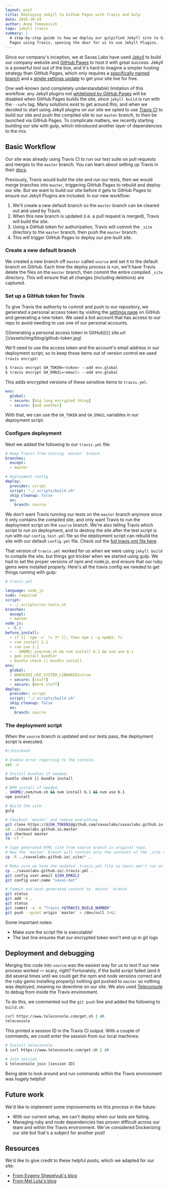 ```yaml
---
layout: post
title: Deploying Jekyll to Github Pages with Travis and Gulp
date: 2016-10-24
author: Anne Tomasevich
tags: jekyll travis
summary: |
  A step-by-step guide to how we deploy our gulpified Jekyll site to GitHub 
  Pages using Travis, opening the door for us to use Jekyll Plugins.
---
```


Since our company's inception, we at Savas Labs have used [Jekyll](https://jekyllrb.com/) to build our company website and [GitHub Pages](https://pages.github.com/) to host it with great success. Jekyll is a powerful tool out of the box, and it's hard to imagine a simpler hosting strategy than GitHub Pages, which only requires a [specifically named branch](https://help.github.com/articles/configuring-a-publishing-source-for-github-pages/) and a [single settings update](https://help.github.com/articles/configuring-a-publishing-source-for-github-pages/#enabling-github-pages-to-publish-your-site-from-master-or-gh-pages) to get your site live for free.

One well-known (and completely understandable) limitation of this workflow: any Jekyll plugins not [whitelisted by GitHub Pages](https://pages.github.com/versions/) will be disabled when GitHub Pages builds the site, since `jekyll build` is run with the `--safe` tag. Many solutions exist to get around this, and when we decided to start using Jekyll plugins on our site we opted to use [Travis CI](https://travis-ci.org/) to build our site and push the compiled site to our `master` branch, to then be launched via GitHub Pages. To complicate matters, we recently starting building our site with gulp, which introduced another layer of dependencies to the mix.

## Basic Workflow

Our site was already using Travis CI to run our test suite on pull requests and
merges to the `master` branch. You can learn about setting up Travis in their
[docs](https://docs.travis-ci.com/).

Previously, Travis would build the site and run our tests, then we would merge
branches into `master`, triggering GitHub Pages to rebuild and deploy our site.
But we want to build our site before it gets to GitHub Pages to ensure our
Jekyll Plugins are included. In our new workflow:

1. We'll create a new default branch so the `master` branch can be cleared
out and used by Travis.
2. When this new branch is updated (i.e. a pull request is merged), Travis will
build the site.
3. Using a GitHub token for authorization, Travis will commit the `_site`
directory to the `master` branch, then push the `master` branch.
4. This will trigger GitHub Pages to deploy our pre-built site.

### Create a new default branch

We created a new branch off `master` called `source` and set it to the default 
branch on GitHub. Each time the deploy process is run, we'll have Travis delete
the files on the `master` branch, then commit the entire compiled `_site`
directory. This will ensure that all changes (including deletions) are captured.

### Set up a GitHub token for Travis

To give Travis the authority to commit and push to our repository, we generated
a personal access token by visiting the
[settings page](https://github.com/settings/tokens) on GitHub and generating a
new token. We used a bot account that has access to our repo to avoid needing to
use one of our personal accounts.

![Generating a personal access token in GitHub]({{ site.url }}/assets/img/blog/github-token.jpg)

We'll need to use the access token and the account's email address in our
deployment script, so to keep those items out of version control we used 
`travis encrypt`:

```bash
$ travis encrypt GH_TOKEN=<token> --add env.global
$ travis encrypt GH_EMAIL=<email> --add env.global
```

This adds encrypted versions of these sensitive items to `travis.yml`:

```yaml
env:
  global:
  - secure: [big long encrypted thing]
  - secure: [and another]
```

With that, we can use the `GH_TOKEN` and `GH_EMAIL` variables in our
deployment script.

### Configure deployment

Next we added the following to our `travis.yml` file:

```yaml
# Keep Travis from testing `master` branch
branches:
  except:
  - master

# Deployment config
deploy:
  provider: script
  script: "./_scripts/build.sh"
  skip_cleanup: false
  on:
    branch: source
```

We don't want Travis running our tests on the `master` branch anymore since it
only contains the compiled site, and only want Travis to run the
deployment script on the `source` branch. We're also telling Travis which script
to run on deployment, and to destroy the site after the test script is run with our
`config.test.yml` file so the deployment script can rebuild the site with our
default `config.yml` file. Check out the [full travis.yml file here](https://github.com/savaslabs/savaslabs.github.io/blob/95bb1d70790acf4c33b7c121e2ff462af5096d73/.travis.yml).

That version of `travis.yml` worked for us when we were using `jekyll build` to
compile the site, but things got trickier when we started using gulp. We had to
set the proper versions of npm and node.js, and ensure that our ruby gems were
installed properly. Here's all the travis config we needed to get things
running with gulp:

```yaml
# travis.yml

language: node_js
sudo: required
script:
  - ./_scripts/run-tests.sh
branches:
  except:
  - master
node_js:
 - '6.1'
before_install:
  - if [[ `npm -v` != 3* ]]; then npm i -g npm@3; fi
  - rvm install 2.1
  - rvm use 2.1
  - . $HOME/.nvm/nvm.sh && nvm install 6.1 && nvm use 6.1
  - gem install bundler
  - bundle check || bundle install
env:
  global:
  - NOKOGIRI_USE_SYSTEM_LIBRARIES=true
  - secure: [stuff]
  - secure: [more stuff]
deploy:
  provider: script
  script: "./_scripts/build.sh"
  skip_cleanup: false
  on:
    branch: source
```

### The deployment script

When the `source` branch is updated and our tests pass, the deployment script is
executed.

```sh
#!/bin/bash

# Enable error reporting to the console.
set -e

# Install bundles if needed.
bundle check || bundle install

# NPM install if needed.
. $HOME/.nvm/nvm.sh && nvm install 6.1 && nvm use 6.1
npm install

# Build the site.
gulp

# Checkout `master` and remove everything
git clone https://${GH_TOKEN}@github.com/savaslabs/savaslabs.github.io.git ../savaslabs.github.io.master
cd ../savaslabs.github.io.master
git checkout master
rm -rf *

# Copy generated HTML site from source branch in original repo.
# Now the `master` branch will contain only the contents of the _site directory.
cp -R ../savaslabs.github.io/_site/* .

# Make sure we have the updated .travis.yml file so tests won't run on master.
cp ../savaslabs.github.io/.travis.yml .
git config user.email ${GH_EMAIL}
git config user.name "savas-bot"

# Commit and push generated content to `master` branch.
git status
git add -A .
git status
git commit -a -m "Travis #$TRAVIS_BUILD_NUMBER"
git push --quiet origin `master` > /dev/null 2>&1
```

Some important notes:

- Make sure the script file is executable!
- The last line ensures that our encrypted token won't end up in git logs

## Deployment and debugging

Merging this code into `source` was the easiest way for us to test if our new process worked
— scary, right? Fortunately, if the build script failed (and it did several
times until we could get the npm and node versions correct and the ruby gems
installing properly) nothing got pushed to `master` so nothing was deployed,
meaning no downtime on our site. We also used 
[Teleconsole](https://www.teleconsole.com/) to debug from inside the Travis
environment.

To do this, we commented out the `git push` line and added the following to
`build.sh`:

```sh
curl https://www.teleconsole.com/get.sh | sh
teleconsole
```

This printed a session ID in the Travis CI output. With a couple of commands, we
could enter the session from our local machines:

```bash
# Install teleconsole
$ curl https://www.teleconsole.com/get.sh | sh

# Join session
$ teleconsole join [session ID]
```

Being able to look around and run commands within the Travis environment was
hugely helpful!

## Future work

We'd like to implement some improvements on this process in the future:

- With our current setup, we can't deploy when our tests are failing.
- Managing ruby and node dependencies has proven difficult across our team and
within the Travis environment. We've considered Dockerizing our site but that's
a subject for another post!

## Resources

We'd like to give credit to these helpful posts, which we adapted for our site:

- [From Evgeny Shepelyuk's blog](http://eshepelyuk.github.io/2014/10/28/automate-github-pages-travisci.html)
- [From Mel Lota's blog](http://mlota.github.io/2015/11/23/automating-deployment-github-pages-jekyll-travis.html)